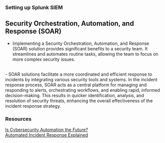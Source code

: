 ### Setting up Splunk SIEM
**Security Orchestration, Automation, and Response (SOAR)** 
---
- Implementing a Security Orchestration, Automation, and Response (SOAR) solution provides significant benefits to a security team. It streamlines and automates routine tasks, allowing the team to focus on more complex security issues.
<br/>
- SOAR solutions facilitate a more coordinated and efficient response to incidents by integrating various security tools and systems. In the incident response process, SOAR acts as a central platform for managing and responding to alerts, orchestrating workflows, and enabling rapid, informed decision-making. This results in quicker identification, analysis, and resolution of security threats, enhancing the overall effectiveness of the incident response strategy. 

### Resources
[Is Cybersecurity Automation the Future?](https://www.forbes.com/sites/forbestechcouncil/2019/08/20/is-cybersecurity-automation-the-future/#4cd22ea4589c)
<br/>
[Automated Incident Response Explained](https://cybersecurity.att.com/blogs/security-essentials/automated-incident-response-in-action-7-killer-use-cases)